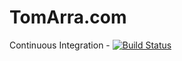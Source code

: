 # TomArra.com

Continuous Integration - [![Build Status](https://travis-ci.org/tomarra/tomarra.github.io.svg?branch=master)](https://travis-ci.org/tomarra/tomarra.github.io)

